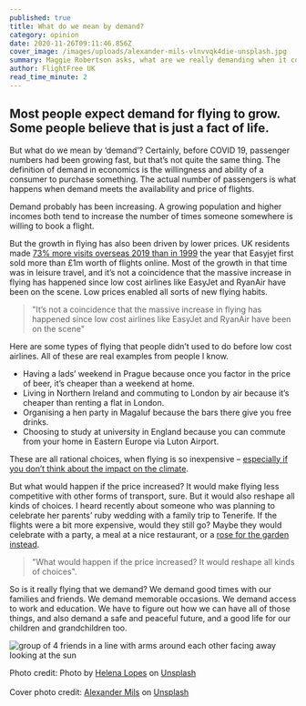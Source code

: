 ```yaml
---
published: true
title: What do we mean by demand?
category: opinion
date: 2020-11-26T09:11:46.856Z
cover_image: /images/uploads/alexander-mils-vlnvvqk4die-unsplash.jpg
summary: Maggie Robertson asks, what are we really demanding when it comes to flying?
author: FlightFree UK
read_time_minute: 2
---
```

## Most people expect demand for flying to grow. Some people believe that is just a fact of life. 

But what do we mean by ‘demand’? Certainly, before COVID 19, passenger numbers had been growing fast, but that’s not quite the same thing. The definition of demand in economics is the willingness and ability of a consumer to purchase something. The actual number of passengers is what happens when demand meets the availability and price of flights. 

Demand probably has been increasing. A growing population and higher incomes both tend to increase the number of times someone somewhere is willing to book a flight. 

But the growth in flying has also been driven by lower prices. UK residents made [73% more visits overseas 2019 than in 1999](https://www.ons.gov.uk/peoplepopulationandcommunity/leisureandtourism/articles/traveltrends/2019#uk-residents-visits-and-spend-abroad) the year that Easyjet first sold more than £1m worth of flights online. Most of the growth in that time was in leisure travel, and it’s not a coincidence that the massive increase in flying has happened since low cost airlines like EasyJet and RyanAir have been on the scene. Low prices enabled all sorts of new flying habits. 

> "It’s not a coincidence that the massive increase in flying has happened since low cost airlines like EasyJet and RyanAir have been on the scene" 

Here are some types of flying that people didn’t used to do before low cost airlines. All of these are real examples from people I know.

* Having a lads’ weekend in Prague because once you factor in the price of beer, it’s cheaper than a weekend at home.
* Living in Northern Ireland and commuting to London by air because it’s cheaper than renting a flat in London.
* Organising a hen party in Magaluf because the bars there give you free drinks.
* Choosing to study at university in England because you can commute from your home in Eastern Europe via Luton Airport.

These are all rational choices, when flying is so inexpensive – [especially if you don’t think about the impact on the climate](https://flightfree.co.uk/post/money-talks/).

But what would happen if the price increased? It would make flying less competitive with other forms of transport, sure. But it would also reshape all kinds of choices. I heard recently about someone who was planning to celebrate her parents’ ruby wedding with a family trip to Tenerife. If the flights were a bit more expensive, would they still go? Maybe they would celebrate with a party, a meal at a nice restaurant, or a [rose for the garden instead](https://www.davidaustinroses.co.uk/products/ruby-wedding-standard-rose). 

> "What would happen if the price increased? It would reshape all kinds of choices". 

So is it really flying that we demand? We demand good times with our families and friends. We demand memorable occasions. We demand access to work and education. We have to figure out how we can have all of those things, and also demand a safe and peaceful future, and a good life for our children and grandchildren too.

![group of 4 friends in a line with arms around each other facing away looking at the sun](/images/uploads/demand-for-travel-helena-lopes-pgnqt0rxwls-unsplash.jpg "We demand value in our experiences")

Photo credit: Photo by [Helena Lopes](https://unsplash.com/@wildlittlethingsphoto?utm_source=unsplash&utm_medium=referral&utm_content=creditCopyText) on [Unsplash](https://unsplash.com/s/photos/value-in-travel?utm_source=unsplash&utm_medium=referral&utm_content=creditCopyText)\
\
Cover photo credit: [Alexander Mils](https://unsplash.com/@alexandermils?utm_source=unsplash&utm_medium=referral&utm_content=creditCopyText) on [Unsplash](https://unsplash.com/s/photos/flight-holiday?utm_source=unsplash&utm_medium=referral&utm_content=creditCopyText)